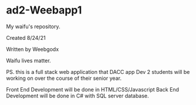 # ad2-Weebapp1
My waifu's repository.


Created 8/24/21

Written by Weebgodx

Waifu lives matter. 

PS. this is a full stack web application that DACC app Dev 2 students will be working on over the course of their senior year.

Front End Development will be done in HTML/CSS/Javascript
Back End Development will be done in C# with SQL server database.
